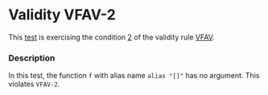 # Validity VFAV-2

This [test](.) is exercising the condition [2](../Readme.md) of the validity rule [VFAV](../../vfav/Readme.md).

### Description

In this test, the function `f` with alias name `alias "[]"` has no argument. This violates `VFAV-2`.
